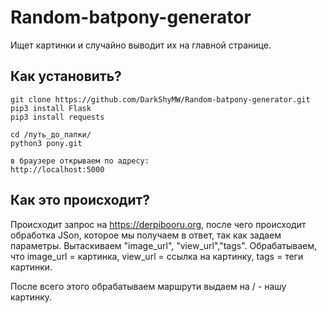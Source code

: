 # Random-batpony-generator
Ищет картинки и случайно выводит их на главной странице.

## Как установить?
```
git clone https://github.com/DarkShyMW/Random-batpony-generator.git
pip3 install Flask
pip3 install requests

cd /путь_до_папки/
python3 pony.git

в браузере открываем по адресу:
http://localhost:5000
```

## Как это происходит?

Происходит запрос на https://derpibooru.org, после чего происходит обработка JSon, которое мы получаем в ответ, так как задаем параметры.
Вытаскиваем "image_url", "view_url","tags".
Обрабатываем, что image_url = картинка, view_url = ссылка на картинку, tags = теги картинки.

После всего этого обрабатываем маршрути выдаем на / - нашу картинку.

